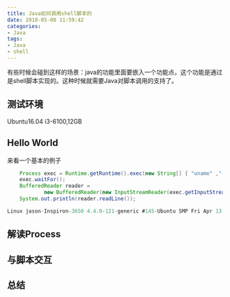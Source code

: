 ```yaml
---
title: Java如何调用shell脚本的
date: 2018-05-08 11:59:42
categories:
- Java
tags:
- Java
- shell
---
```

有些时候会碰到这样的场景：java的功能里面要嵌入一个功能点，这个功能是通过是shell脚本实现的。这种时候就需要Java对脚本调用的支持了。

## 测试环境
Ubuntu16.04 i3-6100,12GB
## Hello World
来看一个基本的例子
```java
    Process exec = Runtime.getRuntime().exec(new String[] { "uname" ,"-a"});
    exec.waitFor();
    BufferedReader reader =
            new BufferedReader(new InputStreamReader(exec.getInputStream()));
    System.out.println(reader.readLine());

Linux jason-Inspiron-3650 4.4.0-121-generic #145-Ubuntu SMP Fri Apr 13 13:47:23 UTC 2018 x86_64 x86_64 x86_64 GNU/Linux
```
## 解读Process


## 与脚本交互


## 总结
